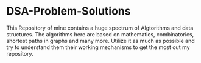 # DSA-Problem-Solutions

This Repository of mine contains a huge spectrum of Algtorithms and data structures. The algorithms here are based on mathematics, combinatorics, shortest paths in graphs and many more. Utilize it as much as possible and try to understand them their working mechanisms to get the most out my repository.

